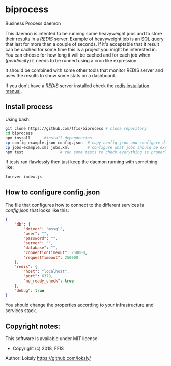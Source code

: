 # biprocess
Business Process daemon


This daemon is intented to be running some heavyweight jobs and to store their
results in a _REDIS_ server. Example of heavyweight job is an SQL query that last
for more than a couple of seconds. If it's acceptable that it result can be cached
for some time this is a project you might be interested in. You can choose for how
long it will be cached and for each job when (_peridiocity_) it needs to be runned
using a cron like expression.

It should be combined with some other tools that monitor REDIS server and uses
the results to show some stats on a dashboard.

If you don't have a _REDIS_ server installed check the [redis installation manual](./redis.md).

## Install process

Using bash:

```bash
git clone https://github.com/ffis/biprocess # clone repository
cd biprocess
npm install 	 #install dependencies
cp config-example.json config.json 	# copy config.json and configure database and redis connection parameters
cp jobs-example.xml jobs.xml 		# configure what jobs should be executed and their peridiocity
npm test 				# run some tests to check everything is properly configured

```

If tests ran flawlessly then just keep the daemon running with something like:

```bash
forever index.js
```



## How to configure config.json

The file that configures how to connect to the different services is _config.json_ that looks like this:

```json
{
	"db": {
		"driver": "mssql",
		"user": "",
		"password": "",
		"server": "",
		"database": "",
		"connectionTimeout": 250000,
		"requestTimeout": 250000
	},
	"redis": {
		"host": "localhost",
		"port": 6379,
		"no_ready_check": true
	},
	"debug": true
}

```

You should change the properties according to your infrastructure and services
stack.


## Copyright notes:

This software is available under MIT license:
* Copyright (c) 2018, FFIS
 
 Author: Loksly https://github.com/loksly/